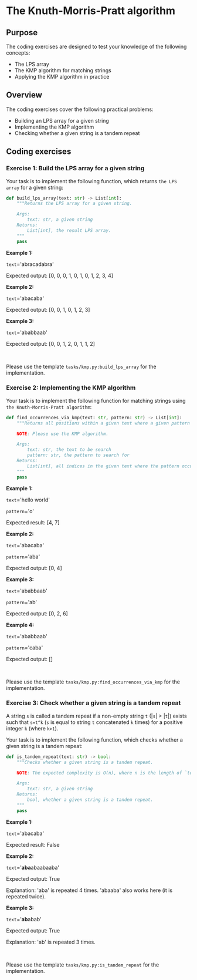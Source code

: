 # The Knuth-Morris-Pratt algorithm

## Purpose

The coding exercises are designed to test your knowledge of the following concepts:

* The LPS array
* The KMP algorithm for matching strings
* Applying the KMP algorithm in practice

## Overview

The coding exercises cover the following practical problems:
* Building an LPS array for a given string
* Implementing the KMP algorithm
* Checking whether a given string is a tandem repeat

## Coding exercises

### Exercise 1: Build the LPS array for a given string

Your task is to implement the following function, which returns `the LPS array` for a given string:

```python
def build_lps_array(text: str) -> List[int]:
    """Returns the LPS array for a given string.

    Args:
        text: str, a given string
    Returns:
        List[int], the result LPS array.
    """
    pass
```


**Example 1:**

`text`='abracadabra'

Expected output: [0, 0, 0, 1, 0, 1, 0, 1, 2, 3, 4]

**Example 2:**

`text`='abacaba'

Expected output: [0, 0, 1, 0, 1, 2, 3]

**Example 3:**

`text`='ababbaab'

Expected output: [0, 0, 1, 2, 0, 1, 1, 2]

<br>

Please use the template `tasks/kmp.py:build_lps_array` for the implementation.

### Exercise 2: Implementing the KMP algorithm

Your task is to implement the following function for matching strings using `the Knuth-Morris-Pratt algorithm`:

```python
def find_occurrences_via_kmp(text: str, pattern: str) -> List[int]:
    """Returns all positions within a given text where a given pattern occurs.

    NOTE: Please use the KMP algorithm.

    Args:
        text: str, the text to be search
        pattern: str, the pattern to search for
    Returns:
        List[int], all indices in the given text where the pattern occurs.
    """
    pass
```


**Example 1:**

`text`='hello world'

`pattern`='o'

Expected result: [4, 7]

**Example 2:**

`text`='abacaba'

`pattern`='aba'

Expected output: [0, 4]

**Example 3:**

`text`='ababbaab'

`pattern`='ab'

Expected output: [0, 2, 6]

**Example 4:**

`text`='ababbaab'

`pattern`='caba'

Expected output: []

<br>

Please use the template `tasks/kmp.py:find_occurrences_via_kmp` for the implementation.

### Exercise 3: Check whether a given string is a tandem repeat

A string `s` is called a tandem repeat if a non-empty string `t` (|`s`| > |`t`|) exists such that `s=t^k` (`s` is equal to string `t` concatenated `k` times) for a positive integer `k` (where `k>1`).

Your task is to implement the following function, which checks whether a given string is a tandem repeat:

```python
def is_tandem_repeat(text: str) -> bool:
    """Checks whether a given string is a tandem repeat.

    NOTE: The expected complexity is O(n), where n is the length of `text`.

    Args:
        text: str, a given string
    Returns:
        bool, whether a given string is a tandem repeat.
    """
    pass
```


**Example 1:**

`text`='abacaba'

Expected result: False

**Example 2:**

`text`='**aba**abaabaaba'

Expected output: True

Explanation: 'aba' is repeated 4 times. 'abaaba' also works here (it is repeated twice). 

**Example 3:**

`text`='**ab**abab'

Expected output: True

Explanation: 'ab' is repeated 3 times.

<br>

Please use the template `tasks/kmp.py:is_tandem_repeat` for the implementation.
